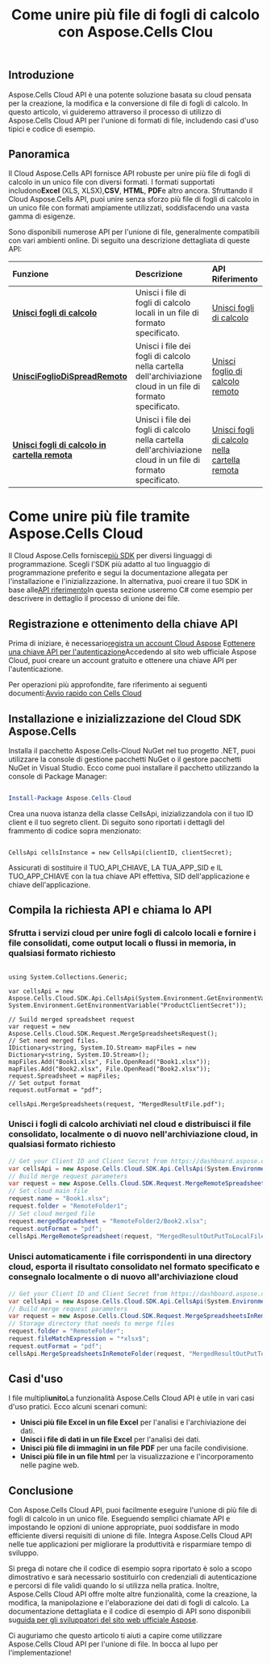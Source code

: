 ﻿---
title: Come unire più file di fogli di calcolo con Aspose.Cells Clou
linktitle: Come unire più file di fogli di calcolo
type: docs
url: /it/how-to-merge-multiple-files
description: Come unire più file di fogli di calcolo con Aspose.Cells Cloud
weight: 10
kwords: Excel, Office Cloud, REST API, Foglio di calcolo, PDF, CSV, Json, Markdown, Come unire più file tramite Aspose.Cells Cloud
---
## Introduzione

Aspose.Cells Cloud API è una potente soluzione basata su cloud pensata per la creazione, la modifica e la conversione di file di fogli di calcolo. In questo articolo, vi guideremo attraverso il processo di utilizzo di Aspose.Cells Cloud API per l'unione di formati di file, includendo casi d'uso tipici e codice di esempio.

## Panoramica

 Il Cloud Aspose.Cells API fornisce API robuste per unire più file di fogli di calcolo in un unico file con diversi formati. I formati supportati includono**Excel** (XLS, XLSX),**CSV**, **HTML**, **PDF**e altro ancora. Sfruttando il Cloud Aspose.Cells API, puoi unire senza sforzo più file di fogli di calcolo in un unico file con formati ampiamente utilizzati, soddisfacendo una vasta gamma di esigenze.

Sono disponibili numerose API per l'unione di file, generalmente compatibili con vari ambienti online. Di seguito una descrizione dettagliata di queste API:

| Funzione| Descrizione| API Riferimento|
|:------------------------- |:------------------------- |:------------------------- |
|**[Unisci fogli di calcolo](https://docs.aspose.cloud/cells/merge-spreadsheets/)** |Unisci i file di fogli di calcolo locali in un file di formato specificato.|[Unisci fogli di calcolo](https://reference.aspose.cloud/cells/?urls.primaryName=API+v4#/DataProcessing/MergeSpreadsheets) |
|**[UnisciFoglioDiSpreadRemoto](https://docs.aspose.cloud/cells/merge-remote-spreadsheet/)** | Unisci i file dei fogli di calcolo nella cartella dell'archiviazione cloud in un file di formato specificato.|[Unisci foglio di calcolo remoto](https://reference.aspose.cloud/cells/?urls.primaryName=API+v4#/DataProcessing/MergeRemoteSpreadsheet) |
|**[Unisci fogli di calcolo in cartella remota](https://docs.aspose.cloud/cells/merge-spreadsheets-in-remote-folder/)** | Unisci i file dei fogli di calcolo nella cartella dell'archiviazione cloud in un file di formato specificato.|[Unisci fogli di calcolo nella cartella remota](https://reference.aspose.cloud/cells/?urls.primaryName=API+v4#/DataProcessing/MergeSpreadsheetsInRemoteFolder) |

# Come unire più file tramite Aspose.Cells Cloud

 Il Cloud Aspose.Cells fornisce[più SDK](https://github.com/aspose-cells-cloud) per diversi linguaggi di programmazione. Scegli l'SDK più adatto al tuo linguaggio di programmazione preferito e segui la documentazione allegata per l'installazione e l'inizializzazione. In alternativa, puoi creare il tuo SDK in base alle[API riferimento](https://reference.aspose.cloud/cells/)In questa sezione useremo C# come esempio per descrivere in dettaglio il processo di unione dei file.

## Registrazione e ottenimento della chiave API

Prima di iniziare, è necessario[registra un account Cloud Aspose](https://id.containerize.com/signup) E[ottenere una chiave API per l'autenticazione](https://dashboard.aspose.cloud/applications)Accedendo al sito web ufficiale Aspose Cloud, puoi creare un account gratuito e ottenere una chiave API per l'autenticazione.

 Per operazioni più approfondite, fare riferimento ai seguenti documenti:[Avvio rapido con Cells Cloud](https://docs.aspose.cloud/cells/quickstart/)

## Installazione e inizializzazione del Cloud SDK Aspose.Cells

Installa il pacchetto Aspose.Cells-Cloud NuGet nel tuo progetto .NET, puoi utilizzare la console di gestione pacchetti NuGet o il gestore pacchetti NuGet in Visual Studio.
Ecco come puoi installare il pacchetto utilizzando la console di Package Manager:

```Powershell

Install-Package Aspose.Cells-Cloud

```

Crea una nuova istanza della classe CellsApi, inizializzandola con il tuo ID client e il tuo segreto client. Di seguito sono riportati i dettagli del frammento di codice sopra menzionato:

```CSharp

CellsApi cellsInstance = new CellsApi(clientID, clientSecret);

```

Assicurati di sostituire il TUO_API_CHIAVE, LA TUA_APP_SID e IL TUO_APP_CHIAVE con la tua chiave API effettiva, SID dell'applicazione e chiave dell'applicazione.

## Compila la richiesta API e chiama lo API

### Sfrutta i servizi cloud per unire fogli di calcolo locali e fornire i file consolidati, come output locali o flussi in memoria, in qualsiasi formato richiesto

```CSharp

using System.Collections.Generic;

var cellsApi = new Aspose.Cells.Cloud.SDK.Api.CellsApi(System.Environment.GetEnvironmentVariable("ProductClientId"), System.Environment.GetEnvironmentVariable("ProductClientSecret"));

// Suild merged spreadsheet request
var request = new Aspose.Cells.Cloud.SDK.Request.MergeSpreadsheetsRequest();
// Set need merged files.
IDictionary<string, System.IO.Stream> mapFiles = new Dictionary<string, System.IO.Stream>();
mapFiles.Add("Book1.xlsx", File.OpenRead("Book1.xlsx"));
mapFiles.Add("Book2.xlsx", File.OpenRead("Book2.xlsx"));
request.Spreadsheet = mapFiles;
// Set output format
request.outFormat = "pdf";

cellsApi.MergeSpreadsheets(request, "MergedResultFile.pdf");

```

### Unisci i fogli di calcolo archiviati nel cloud e distribuisci il file consolidato, localmente o di nuovo nell'archiviazione cloud, in qualsiasi formato richiesto

```C#
// Get your Client ID and Client Secret from https://dashboard.aspose.cloud (free registration is required).
var cellsApi = new Aspose.Cells.Cloud.SDK.Api.CellsApi(System.Environment.GetEnvironmentVariable("ProductClientId"), System.Environment.GetEnvironmentVariable("ProductClientSecret"));
// Build merge request parameters 
var request = new Aspose.Cells.Cloud.SDK.Request.MergeRemoteSpreadsheetRequest();
// Set cloud main file
request.name = "Book1.xlsx";
request.folder = "RemoteFolder1";
// Set cloud merged file
request.mergedSpreadsheet = "RemoteFolder2/Book2.xlsx";
request.outFormat = "pdf";
cellsApi.MergeRemoteSpreadsheet(request, "MergedResultOutPutToLocalFile.pdf");
```

### Unisci automaticamente i file corrispondenti in una directory cloud, esporta il risultato consolidato nel formato specificato e consegnalo localmente o di nuovo all'archiviazione cloud

```csharp
// Get your Client ID and Client Secret from https://dashboard.aspose.cloud (free registration is required).
var cellsApi = new Aspose.Cells.Cloud.SDK.Api.CellsApi(System.Environment.GetEnvironmentVariable("ProductClientId"), System.Environment.GetEnvironmentVariable("ProductClientSecret"));
// Build merge request parameters 
var request = new Aspose.Cells.Cloud.SDK.Request.MergeSpreadsheetsInRemoteFolderRequest();
// Storage directory that needs to merge files
request.folder = "RemoteFolder";
request.fileMatchExpression = "*xlsx$";
request.outFormat = "pdf";
cellsApi.MergeSpreadsheetsInRemoteFolder(request, "MergedResultOutPutToLocalFile.pdf");
```

## Casi d'uso

 I file multipli**unito**La funzionalità Aspose.Cells Cloud API è utile in vari casi d'uso pratici. Ecco alcuni scenari comuni:

- **Unisci più file Excel in un file Excel** per l'analisi e l'archiviazione dei dati.
- **Unisci i file di dati in un file Excel** per l'analisi dei dati.
- **Unisci più file di immagini in un file PDF** per una facile condivisione.
- **Unisci più file in un file html** per la visualizzazione e l'incorporamento nelle pagine web.

## Conclusione

Con Aspose.Cells Cloud API, puoi facilmente eseguire l'unione di più file di fogli di calcolo in un unico file. Eseguendo semplici chiamate API e impostando le opzioni di unione appropriate, puoi soddisfare in modo efficiente diversi requisiti di unione di file. Integra Aspose.Cells Cloud API nelle tue applicazioni per migliorare la produttività e risparmiare tempo di sviluppo.

Si prega di notare che il codice di esempio sopra riportato è solo a scopo dimostrativo e sarà necessario sostituirlo con credenziali di autenticazione e percorsi di file validi quando lo si utilizza nella pratica. Inoltre, Aspose.Cells Cloud API offre molte altre funzionalità, come la creazione, la modifica, la manipolazione e l'elaborazione dei dati di fogli di calcolo. La documentazione dettagliata e il codice di esempio di API sono disponibili su[guida per gli sviluppatori del sito web ufficiale Aspose](/developer-guide/).

Ci auguriamo che questo articolo ti aiuti a capire come utilizzare Aspose.Cells Cloud API per l'unione di file. In bocca al lupo per l'implementazione!
